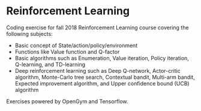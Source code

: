 # Reinforcement Learning
Coding exercise for fall 2018 Reinforcement Learning course covering the following subjects:

- Basic concept of State/action/policy/environment
- Functions like Value function and Q-factor
- Basic algorithms such as Enumeration, Value iteration, Policy iteration, Q-learning, and TD-learning
- Deep reinforcement learning such as Deep Q-network, Actor-critic algorithm, Monte-Carlo tree search, Contextual bandit, Multi-arm bandit, Expected improvement algorithm, and Upper confidence bound (UCB) algorithm

Exercises powered by OpenGym and Tensorflow.
